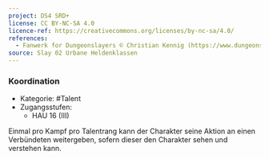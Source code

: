 ```yaml
---
project: DS4 SRD+
license: CC BY-NC-SA 4.0
licence-ref: https://creativecommons.org/licenses/by-nc-sa/4.0/
references: 
  - Fanwerk for Dungeonslayers © Christian Kennig (https://www.dungeonslayers.net/)
source: Slay 02 Urbane Heldenklassen
---
```


### Koordination

- Kategorie: #Talent
- Zugangsstufen:
  - HAU 16 (III)

Einmal pro Kampf pro Talentrang kann der Charakter seine Aktion an einen Verbündeten weitergeben, sofern dieser den Charakter sehen und verstehen kann.

